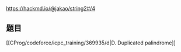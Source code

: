 https://hackmd.io/@jakao/string2#/4

## 題目

[[CProg/codeforce/icpc_training/369935/d|D. Duplicated palindrome]]